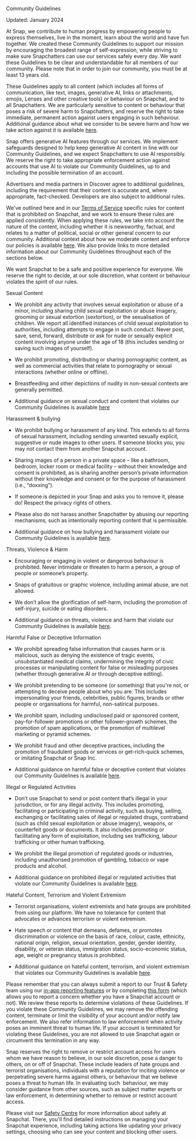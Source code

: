 Community Guidelines

Updated: January 2024

At Snap, we contribute to human progress by empowering people to express themselves, live in the moment, learn about the world and have fun together. We created these Community Guidelines to support our mission by encouraging the broadest range of self-expression, while striving to make sure Snapchatters can use our services safely every day. We want these Guidelines to be clear and understandable for all members of our community. Please note that in order to join our community, you must be at least 13 years old. 

These Guidelines apply to all content (which includes all forms of communication, like text, images, generative AI, links or attachments, emojis, Lenses and other creative tools) or behaviour on Snapchat, and to all Snapchatters. We are particularly sensitive to content or behaviour that poses a risk of severe harm to Snapchatters, and reserve the right to take immediate, permanent action against users engaging in such behaviour. Additional guidance about what we consider to be severe harm and how we take action against it is available [here](https://www.snap.com/privacy/transparency/community-guidelines/severe-harm?lang=en-GB). 

Snap offers generative AI features through our services. We implement safeguards designed to help keep generative AI content in line with our Community Guidelines, and we expect Snapchatters to use AI responsibly. We reserve the right to take appropriate enforcement action against accounts that use AI to violate our Community Guidelines, up to and including the possible termination of an account.

Advertisers and media partners in Discover agree to additional guidelines, including the requirement that their content is accurate and, where appropriate, fact-checked. Developers are also subject to additional rules.

We've outlined here and in our [Terms of Service](https://snap.com/en-US/terms?lang=en-GB) specific rules for content that is prohibited on Snapchat, and we work to ensure these rules are applied consistently. When applying these rules, we take into account the nature of the content, including whether it is newsworthy, factual, and relates to a matter of political, social or other general concern to our community. Additional context about how we moderate content and enforce our policies is available [here](https://www.snap.com/privacy/transparency/community-guidelines/moderation?lang=en-GB). We also provide links to more detailed information about our Community Guidelines throughout each of the sections below.

We want Snapchat to be a safe and positive experience for everyone. We reserve the right to decide, at our sole discretion, what content or behaviour violates the spirit of our rules.

Sexual Content

* We prohibit any activity that involves sexual exploitation or abuse of a minor, including sharing child sexual exploitation or abuse imagery, grooming or sexual extortion (sextortion), or the sexualisation of children. We report all identified instances of child sexual exploitation to authorities, including attempts to engage in such conduct. Never post, save, send, forward, distribute or ask for nude or sexually explicit content involving anyone under the age of 18 (this includes sending or saving such images of yourself). 
    
* We prohibit promoting, distributing or sharing pornographic content, as well as commercial activities that relate to pornography or sexual interactions (whether online or offline). 
    
* Breastfeeding and other depictions of nudity in non-sexual contexts are generally permitted.
    
* Additional guidance on sexual conduct and content that violates our Community Guidelines is available [here](https://www.snap.com/privacy/transparency/community-guidelines/sexual-content?lang=en-GB)
    

Harassment & bullying

* We prohibit bullying or harassment of any kind. This extends to all forms of sexual harassment, including sending unwanted sexually explicit, suggestive or nude images to other users. If someone blocks you, you may not contact them from another Snapchat account.
    
* Sharing images of a person in a private space – like a bathroom, bedroom, locker room or medical facility – without their knowledge and consent is prohibited, as is sharing another person’s private information without their knowledge and consent or for the purpose of harassment (i.e., “doxxing”).
    
* If someone is depicted in your Snap and asks you to remove it, please do! Respect the privacy rights of others. 
    
* Please also do not harass another Snapchatter by abusing our reporting mechanisms, such as intentionally reporting content that is permissible. 
    
* Additional guidance on how bullying and harassment violate our Community Guidelines is available [here](https://www.snap.com/privacy/transparency/community-guidelines/harassment-and-bullying?lang=en-GB).
    

Threats, Violence & Harm

* Encouraging or engaging in violent or dangerous behaviour is prohibited. Never intimidate or threaten to harm a person, a group of people or someone’s property.
    
* Snaps of gratuitous or graphic violence, including animal abuse, are not allowed.
    
* We don’t allow the glorification of self-harm, including the promotion of self-injury, suicide or eating disorders.
    
* Additional guidance on threats, violence and harm that violate our Community Guidelines is available [here](https://www.snap.com/privacy/transparency/community-guidelines/threats?lang=en-GB).
    

Harmful False or Deceptive Information

* We prohibit spreading false information that causes harm or is malicious, such as denying the existence of tragic events, unsubstantiated medical claims, undermining the integrity of civic processes or manipulating content for false or misleading purposes (whether through generative AI or through deceptive editing).
    
* We prohibit pretending to be someone (or something) that you're not, or attempting to deceive people about who you are. This includes impersonating your friends, celebrities, public figures, brands or other people or organisations for harmful, non-satirical purposes.
    
* We prohibit spam, including undisclosed paid or sponsored content, pay-for-follower promotions or other follower-growth schemes, the promotion of spam applications, or the promotion of multilevel marketing or pyramid schemes.
    
* We prohibit fraud and other deceptive practices, including the promotion of fraudulent goods or services or get-rich-quick schemes, or imitating Snapchat or Snap Inc.
    
* Additional guidance on harmful false or deceptive content that violates our Community Guidelines is available [here](https://www.snap.com/privacy/transparency/community-guidelines/harmful-false-information?lang=en-GB).
    

Illegal or Regulated Activities

* Don’t use Snapchat to send or post content that’s illegal in your jurisdiction, or for any illegal activity. This includes promoting, facilitating or participating in criminal activity, such as buying, selling, exchanging or facilitating sales of illegal or regulated drugs, contraband (such as child sexual exploitation or abuse imagery), weapons, or counterfeit goods or documents. It also includes promoting or facilitating any form of exploitation, including sex trafficking, labour trafficking or other human trafficking.
    
* We prohibit the illegal promotion of regulated goods or industries, including unauthorised promotion of gambling, tobacco or vape products and alcohol.
    
* Additional guidance on prohibited illegal or regulated activities that violate our Community Guidelines is available [here](https://www.snap.com/privacy/transparency/community-guidelines/illegal-or-regulated-activities?lang=en-GB).
    

Hateful Content, Terrorism and Violent Extremism

* Terrorist organisations, violent extremists and hate groups are prohibited from using our platform. We have no tolerance for content that advocates or advances terrorism or violent extremism.
    
* Hate speech or content that demeans, defames, or promotes discrimination or violence on the basis of race, colour, caste, ethnicity, national origin, religion, sexual orientation, gender, gender identity, disability, or veteran status, immigration status, socio-economic status, age, weight or pregnancy status is prohibited.
    
* Additional guidance on hateful content, terrorism, and violent extremism that violates our Community Guidelines is available [here](https://www.snap.com/privacy/transparency/community-guidelines/hateful-content?lang=en-GB).
    

  

Please remember that you can always submit a report to our Trust & Safety team using our [in-app reporting features](https://help.snapchat.com/hc/articles/7012399221652?utm_source=web&utm_medium=web_snap&utm_campaign=cg&lang=en-GB) or by completing [this form](https://help.snapchat.com/hc/requests/new?utm_source=web&utm_medium=web_snap&utm_campaign=cg&lang=en-GB) (which allows you to report a concern whether you have a Snapchat account or not). We review these reports to determine violations of these Guidelines. If you violate these Community Guidelines, we may remove the offending content, terminate or limit the visibility of your account and/or notify law enforcement. We also refer information to law enforcement when activity poses an imminent threat to human life. If your account is terminated for violating these Guidelines, you are not allowed to use Snapchat again or circumvent this termination in any way.   

Snap reserves the right to remove or restrict account access for users whom we have reason to believe, in our sole discretion, pose a danger to others, on or off of Snapchat. These include leaders of hate groups and terrorist organisations, individuals with a reputation for inciting violence or perpetrating severe harms against others, or behaviour that we believe poses a threat to human life. In evaluating such  behaviour, we may consider guidance from other sources, such as subject matter experts or law enforcement, in determining whether to remove or restrict account access. 

Please visit our [Safety Centre](https://www.snap.com/safety/safety-center?lang=en-GB) for more information about safety at Snapchat. There, you'll find detailed instructions on managing your Snapchat experience, including taking actions like updating your privacy settings, choosing who can see your content and blocking other users.